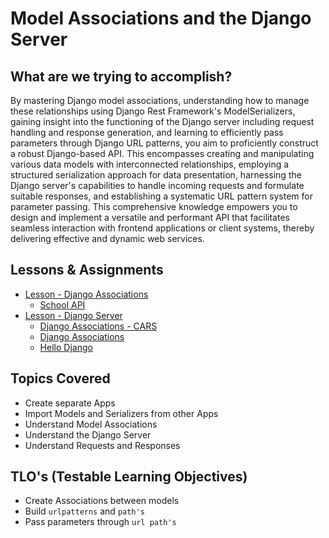 # Model Associations and the Django Server

## What are we trying to accomplish?

By mastering Django model associations, understanding how to manage these relationships using Django Rest Framework's ModelSerializers, gaining insight into the functioning of the Django server including request handling and response generation, and learning to efficiently pass parameters through Django URL patterns, you aim to proficiently construct a robust Django-based API. This encompasses creating and manipulating various data models with interconnected relationships, employing a structured serialization approach for data presentation, harnessing the Django server's capabilities to handle incoming requests and formulate suitable responses, and establishing a systematic URL pattern system for parameter passing. This comprehensive knowledge empowers you to design and implement a versatile and performant API that facilitates seamless interaction with frontend applications or client systems, thereby delivering effective and dynamic web services.

## Lessons & Assignments

- [Lesson - Django Associations](./1-intro-to-associations.md)
  - [School API]()
- [Lesson - Django Server](./2-intro-to-django-server.md)
  - [Django Associations - CARS](https://github.com/uniformplatoon-assignments/Val_Associations_assignments)
  - [Django Associations](https://github.com/Code-Platoon-Assignments/django-associations)
  - [Hello Django](https://github.com/Code-Platoon-Assignments/hello-django)

## Topics Covered

- Create separate Apps
- Import Models and Serializers from other Apps
- Understand Model Associations
- Understand the Django Server
- Understand Requests and Responses

## TLO's (Testable Learning Objectives)

- Create Associations between models
- Build `urlpatterns` and `path's`
- Pass parameters through `url path's`
